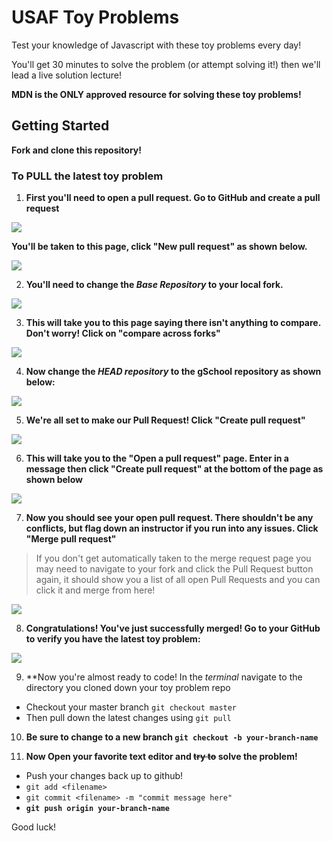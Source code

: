 # USAF Toy Problems

Test your knowledge of Javascript with these toy problems every day!

You'll get 30 minutes to solve the problem (or attempt solving it!) then we'll lead a live solution lecture!

**MDN is the ONLY approved resource for solving these toy problems!**

## Getting Started

**Fork and clone this repository!**

### To PULL the latest toy problem

1. **First you'll need to open a **pull** request. Go to GitHub and create a pull request**

![](https://user-images.githubusercontent.com/40476562/75375225-bcc81780-5871-11ea-8517-8bf96fd196f7.png)

**You'll be taken to this page, click "New pull request" as shown below.**

![](https://user-images.githubusercontent.com/40476562/75375307-e7b26b80-5871-11ea-9583-525c102a5805.png)

2. **You'll need to change the *Base Repository* to your local fork.**

![](https://user-images.githubusercontent.com/40476562/75375415-0c0e4800-5872-11ea-8184-56d8d2bded96.png)

3. **This will take you to this page saying there isn't anything to compare. Don't worry! Click on "compare across forks"**

![](https://user-images.githubusercontent.com/40476562/75375487-3a8c2300-5872-11ea-8120-9027983e88f2.png)

4. **Now change the *HEAD repository* to the gSchool repository as shown below:**

![](https://user-images.githubusercontent.com/40476562/75375721-be460f80-5872-11ea-8a6e-ec4d5a521c4a.png)

5. **We're all set to make our Pull Request! Click "Create pull request"**

![](https://user-images.githubusercontent.com/40476562/75375791-ec2b5400-5872-11ea-83c3-90957336d754.png)

6. **This will take you to the "Open a pull request" page. Enter in a message then click "Create pull request" at the bottom of the page as shown below**

![](https://user-images.githubusercontent.com/40476562/75375842-05cc9b80-5873-11ea-8993-7512958f3488.png)

7. **Now you should see your open pull request. There shouldn't be any conflicts, but flag down an instructor if you run into any issues. Click "Merge pull request"**

> If you don't get automatically taken to the merge request page you may need to navigate to your fork and click the Pull Request button again, it should show you a list of all open Pull Requests and you can click it and merge from here!

![](https://user-images.githubusercontent.com/40476562/75375926-36acd080-5873-11ea-88a9-f9961b170682.png)

8. **Congratulations! You've just successfully merged! Go to your GitHub to verify you have the latest toy problem:**

![](https://user-images.githubusercontent.com/40476562/75376031-69ef5f80-5873-11ea-9a30-5f2a7b0994a4.png)

9. **Now you're almost ready to code! In the *terminal* navigate to the directory you cloned down your toy problem repo
- Checkout your master branch `git checkout master`
- Then pull down the latest changes using `git pull`

10. **Be sure to change to a new branch `git checkout -b your-branch-name`**

11. **Now Open your favorite text editor and ~~try to~~ solve the problem!**

-  Push your changes back up to github!
  - `git add <filename>`
  - `git commit <filename> -m "commit message here"`
  - **`git push origin your-branch-name`**

Good luck!
